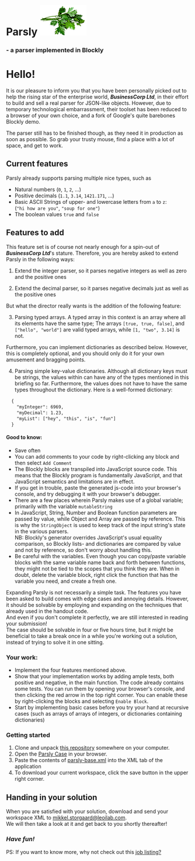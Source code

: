 # **Parsly** ![](parsley.png)  
### - a parser implemented in Blockly

# Hello!
It is our pleasure to inform you that you have been personally picked out to help the rising star of the enterprise world, _***BusinessCorp Ltd***_, 
in their effort to build and sell a real parser for JSON-like objects.
However, due to temporary technological embarrassment, their toolset has been reduced to a browser of your own choice, and a fork of Google's quite barebones Blockly demo.

The parser still has to be finished though, as they need it in production as soon as possible.
So grab your trusty mouse, find a place with a lot of space, and get to work.

## Current features
Parsly already supports parsing multiple nice types, such as
  - Natural numbers (`0`, `1`, `2`, ...)
  - Positive decimals (`1.1`, `3.14`, `1421.171`, ...)
  - Basic ASCII Strings of upper- and lowercase letters from `a` to `z`:  
  (`"hi how are you"`, `"soup for one"`)
  - The boolean values `true` and `false`

## Features to add
This feature set is of course not nearly enough for a spin-out of _***BusinessCorp Ltd***_'s stature.
Therefore, you are hereby asked to extend Parsly in the following ways:
  1. Extend the integer parser, so it parses negative integers as well as zero and the positive ones  

  2. Extend the decimal parser, so it parses negative decimals just as well as the positive ones  

But what the director really wants is the addition of the following feature:

  3. Parsing typed arrays. A typed array in this context is an array where all its elements have the same type;
  The arrays `[true, true, false]`, and `["hello", "world"]` are valid typed arrays, while `[1, "two", 3.14]` is not.  
  
Furthermore, you can implement dictionaries as described below. However, this is completely optional, and you should only do it for your own amusement and bragging points.

  4. Parsing simple key-value dictionaries. Although all dictionary keys must be strings, the values within can have any of the types mentioned in this briefing so far.
  Furthermore, the values does not have to have the same types throughout the dictionary. 
  Here is a well-formed dictionary:
```
  {
    "myInteger": 6969,
    "myDecimal": 1.23,
    "myList": ["hey", "this", "is", "fun"]
  }
```
 
#### Good to know:
* Save often
* You can add comments to your code by right-clicking any block and then select `Add Comment`
* The Blockly blocks are transpiled into JavaScript source code.
This means that the Blockly program is fundamentally JavaScript, and that JavaScript semantics and limitations are in effect.
* If you get in trouble, paste the generated js-code into your browser's console, and try debugging it with your browser's debugger.
* There are a few places wherein Parsly makes use of a global variable; primarily with the variable `mutableString`
* In JavaScript, String, Number and Boolean function parameters are passed by value, while Object and Array are passed by reference. This is why the `StringObject` is used to keep track of the input string's state in the various parsers.  
NB: Blockly's generator overrides JavaScript's usual equality comparison, so Blockly lists- and dictionaries are compared by value and not by reference, so don't worry about handling this.
* Be careful with the variables. Even though you can copy/paste variable blocks with the same variable name back and forth between functions,
they might not be tied to the scopes that you think they are. When in doubt, delete the variable block, right click the function that has the variable you need, and create a fresh one.

Expanding Parsly is not necessarily a simple task. The features you have been asked to build comes with edge cases and annoying details.
However, it should be solvable by employing and expanding on the techniques that already used in the handout code.  
And even if you don't complete it perfectly, we are still interested in reading your submission!  
The case should be solvable in four or five hours time, but it might be beneficial to take a break once in a while you're working out a solution, instead of trying to solve it in one sitting.

### Your work:
* Implement the four features mentioned above.
* Show that your implementation works by adding ample tests, both positive and negative, in the main function.
The code already contains some tests. You can run them by opening your browser's console, and then clicking the red arrow in the top right corner.
You can enable these by right-clicking the blocks and selecting `Enable Block`.
* Start by implementing basic cases before you try your hand at recursive cases (such as arrays of arrays of integers, or dictionaries containing dictionaries)

### Getting started
1. Clone and unpack [this repository](https://github.com/leoilab/parsly-case) somewhere on your computer.
2. Open the [Parsly Case](parsly.html) in your browser.
3. Paste the contents of [parsly-base.xml](parsly-base.xml) into the XML tab of the application
4. To download your current workspace, click the save button in the upper right corner.

## Handing in your solution
When you are satisfied with your solution, download and send your workspace XML to [mikkel.storgaard@leoilab.com](mailto:mikkel.storgaard@leoilab.com).  
We will then take a look at it and get back to you shortly thereafter!

### _Have fun!_

PS: If you want to know more, why not check out this [job listing?](https://leoinnovationlab.com/job-vacancies-student-developer/)  

